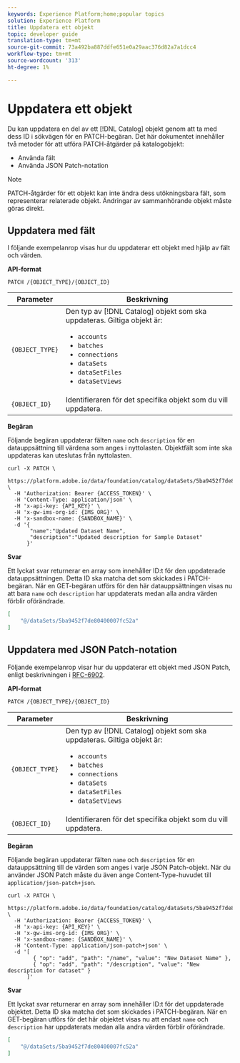 ```yaml
---
keywords: Experience Platform;home;popular topics
solution: Experience Platform
title: Uppdatera ett objekt
topic: developer guide
translation-type: tm+mt
source-git-commit: 73a492ba887ddfe651e0a29aac376d82a7a1dcc4
workflow-type: tm+mt
source-wordcount: '313'
ht-degree: 1%

---
```



# Uppdatera ett objekt

Du kan uppdatera en del av ett [!DNL Catalog] objekt genom att ta med dess ID i sökvägen för en PATCH-begäran. Det här dokumentet innehåller två metoder för att utföra PATCH-åtgärder på katalogobjekt:

* Använda fält
* Använda JSON Patch-notation

>[!NOTE]
>
>PATCH-åtgärder för ett objekt kan inte ändra dess utökningsbara fält, som representerar relaterade objekt.  Ändringar av sammanhörande objekt måste göras direkt.

## Uppdatera med fält

I följande exempelanrop visas hur du uppdaterar ett objekt med hjälp av fält och värden.

**API-format**

```http
PATCH /{OBJECT_TYPE}/{OBJECT_ID}
```

| Parameter | Beskrivning |
| --- | --- |
| `{OBJECT_TYPE}` | Den typ av [!DNL Catalog] objekt som ska uppdateras. Giltiga objekt är: <ul><li>`accounts`</li><li>`batches`</li><li>`connections`</li><li>`dataSets`</li><li>`dataSetFiles`</li><li>`dataSetViews`</li></ul> |
| `{OBJECT_ID}` | Identifieraren för det specifika objekt som du vill uppdatera. |

**Begäran**

Följande begäran uppdaterar fälten `name` och `description` för en datauppsättning till värdena som anges i nyttolasten. Objektfält som inte ska uppdateras kan uteslutas från nyttolasten.

```shell
curl -X PATCH \
  https://platform.adobe.io/data/foundation/catalog/dataSets/5ba9452f7de80400007fc52a \
  -H 'Authorization: Bearer {ACCESS_TOKEN}' \
  -H 'Content-Type: application/json' \
  -H 'x-api-key: {API_KEY}' \
  -H 'x-gw-ims-org-id: {IMS_ORG}' \
  -H 'x-sandbox-name: {SANDBOX_NAME}' \
  -d '{
       "name":"Updated Dataset Name",
       "description":"Updated description for Sample Dataset"
      }'
```

**Svar**

Ett lyckat svar returnerar en array som innehåller ID:t för den uppdaterade datauppsättningen. Detta ID ska matcha det som skickades i PATCH-begäran. När en GET-begäran utförs för den här datauppsättningen visas nu att bara `name` och `description` har uppdaterats medan alla andra värden förblir oförändrade.

```json
[
    "@/dataSets/5ba9452f7de80400007fc52a"
]
```

## Uppdatera med JSON Patch-notation

Följande exempelanrop visar hur du uppdaterar ett objekt med JSON Patch, enligt beskrivningen i [RFC-6902](https://tools.ietf.org/html/rfc6902).

<!-- (Include once API fundamentals guide is published) 

For more information on JSON Patch syntax, see the [API fundamentals guide](). 

-->

**API-format**

```http
PATCH /{OBJECT_TYPE}/{OBJECT_ID}
```

| Parameter | Beskrivning |
| --- | --- |
| `{OBJECT_TYPE}` | Den typ av [!DNL Catalog] objekt som ska uppdateras. Giltiga objekt är: <ul><li>`accounts`</li><li>`batches`</li><li>`connections`</li><li>`dataSets`</li><li>`dataSetFiles`</li><li>`dataSetViews`</li></ul> |
| `{OBJECT_ID}` | Identifieraren för det specifika objekt som du vill uppdatera. |

**Begäran**

Följande begäran uppdaterar fälten `name` och `description` för en datauppsättning till de värden som anges i varje JSON Patch-objekt. När du använder JSON Patch måste du även ange Content-Type-huvudet till `application/json-patch+json`.

```shell
curl -X PATCH \
  https://platform.adobe.io/data/foundation/catalog/dataSets/5ba9452f7de80400007fc52a \
  -H 'Authorization: Bearer {ACCESS_TOKEN}' \
  -H 'x-api-key: {API_KEY}' \
  -H 'x-gw-ims-org-id: {IMS_ORG}' \
  -H 'x-sandbox-name: {SANDBOX_NAME}' \
  -H 'Content-Type: application/json-patch+json' \
  -d '[
        { "op": "add", "path": "/name", "value": "New Dataset Name" },
        { "op": "add", "path": "/description", "value": "New description for dataset" }
      ]'
```

**Svar**

Ett lyckat svar returnerar en array som innehåller ID:t för det uppdaterade objektet. Detta ID ska matcha det som skickades i PATCH-begäran. När en GET-begäran utförs för det här objektet visas nu att endast `name` och `description` har uppdaterats medan alla andra värden förblir oförändrade.

```json
[
    "@/dataSets/5ba9452f7de80400007fc52a"
]
```
